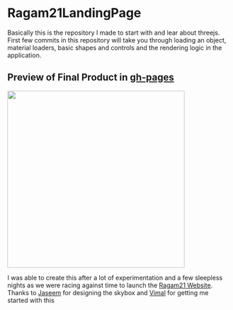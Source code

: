 # Ragam21LandingPage

Basically this is the repository I made to start with and lear about threejs. First few commits in this repository will take you through loading an object, material loaders, basic shapes and controls and the rendering logic in the application.

## Preview of Final Product in [gh-pages](https://naazzzim.github.io/Ragam21LandingPage/)



<img src="https://user-images.githubusercontent.com/68386129/154746958-a545a136-c6ac-4cc0-b96a-88477a88c0d8.gif" width="400" />


I was able to create this after a lot of experimentation and a few sleepless nights as we were racing against time to launch the [Ragam21 Website](https://github.com/vj-27/ragam21). Thanks to [Jaseem](https://github.com/jasseeeem) for designing the skybox and [Vimal](https://github.com/vj-27) for getting me started with this
